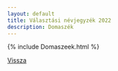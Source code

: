 ```yaml
---
layout: default
title: Választási névjegyzék 2022
description: Domaszék
---
```


{% include Domaszeek.html %}

[Vissza](./)